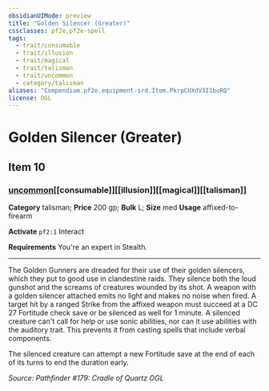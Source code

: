 ```yaml
---
obsidianUIMode: preview
title: "Golden Silencer (Greater)"
cssclasses: pf2e,pf2e-spell
tags:
  - trait/consumable
  - trait/illusion
  - trait/magical
  - trait/talisman
  - trait/uncommon
  - category/talisman
aliases: "Compendium.pf2e.equipment-srd.Item.PkrpCUXdV3I1boRQ"
license: OGL
---
```

# Golden Silencer (Greater)
## Item 10
### [uncommon](uncommon "Uncommon Rarity Trait")[[consumable]][[illusion]][[magical]][[talisman]]

**Category** talisman; 
**Price** 200 gp; 
**Bulk** L; **Size** med
**Usage** affixed-to-firearm

**Activate** `pf2:1` Interact

**Requirements** You're an expert in Stealth.

* * *

The Golden Gunners are dreaded for their use of their golden silencers, which they put to good use in clandestine raids. They silence both the loud gunshot and the screams of creatures wounded by its shot. A weapon with a golden silencer attached emits no light and makes no noise when fired. A target hit by a ranged Strike from the affixed weapon must succeed at a DC 27 Fortitude check save or be silenced as well for 1 minute. A silenced creature can't call for help or use sonic abilities, nor can it use abilities with the auditory trait. This prevents it from casting spells that include verbal components.

The silenced creature can attempt a new Fortitude save at the end of each of its turns to end the duration early.

*Source: Pathfinder #179: Cradle of Quartz*
*OGL*